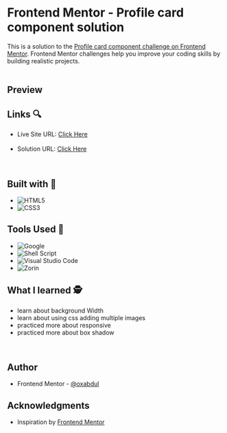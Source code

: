 # Frontend Mentor - Profile card component solution

This is a solution to the [Profile card component challenge on Frontend Mentor](https://www.frontendmentor.io/challenges/profile-card-component-cfArpWshJ). Frontend Mentor challenges help you improve your coding skills by building realistic projects. <br><br>
## Preview<br>
## Links &#128269;
<ul>
<li>Live Site URL: <a href="https://0xabdul.github.io/Profile-Card-Component/">Click Here</a></li><br>
<li>Solution URL: <a href="https://www.frontendmentor.io/solutions/profile-card-component-XhRu0wehsN">Click Here</a></li>
</ul><br>

## Built with &#128295;
- ![HTML5](https://img.shields.io/badge/html5-%23E34F26.svg?style=for-the-badge&logo=html5&logoColor=white)   
- ![CSS3](https://img.shields.io/badge/css3-%231572B6.svg?style=for-the-badge&logo=css3&logoColor=white)   <br>
## Tools Used &#128296;
- ![Google](https://img.shields.io/badge/google-4285F4?style=for-the-badge&logo=google&logoColor=white)   
- ![Shell Script](https://img.shields.io/badge/Terminal-%23121011.svg?style=for-the-badge&logo=gnu-bash&logoColor=white)  
- ![Visual Studio Code](https://img.shields.io/badge/Visual%20Studio%20Code-0078d7.svg?style=for-the-badge&logo=visual-studio-code&logoColor=white)  
- ![Zorin](https://img.shields.io/badge/Zorin%20Linux-1793D1?logo=zorin-linux&logoColor=fff&style=for-the-badge)<br>



## What I learned &#128373;
<ul>
  <li>learn about background Width</li>
  <li>learn about using css adding multiple images</li>
  <li> practiced more about responsive</li>
  <li>practiced more about box shadow</li>
  </ul><br>




## Author<br>
- Frontend Mentor - [@oxabdul](https://www.frontendmentor.io/profile/0xAbdul)<br>





## Acknowledgments<br>
<ul>
  <li>Inspiration by <a href="https://www.frontendmentor.io/home">Frontend Mentor</a></li>



